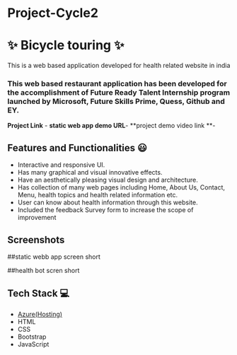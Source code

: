 # Project-Cycle2
# ✨ Bicycle touring  ✨

This is a web based application developed for health related website in india

### This web based restaurant application has been developed for the accomplishment of Future Ready Talent Internship program launched by Microsoft, Future Skills Prime, Quess, Github and EY.


**Project Link** - 
**static web app demo URL**-
**project demo video link **-

## Features and Functionalities 😃

- Interactive and responsive UI.
- Has many graphical and visual innovative effects.
- Have an aesthetically pleasing visual design and architecture.
- Has collection of many web pages including Home, About Us, Contact, Menu, health topics and health related information etc.
- User can know about health information through this website.
- Included the feedback Survey form to increase the scope of improvement 

## Screenshots

 

   
   
   
   
##static webb app screen short






##health bot scren short




## Tech Stack 💻

- [Azure(Hosting)](https://azure.microsoft.com/en-in/features/azure-portal/)
- HTML
- CSS
- Bootstrap
- JavaScript
